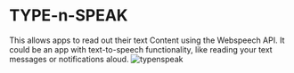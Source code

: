 # TYPE-n-SPEAK
This allows apps to read out their text Content using the Webspeech API. It could be an app with text-to-speech functionality, like reading your text messages or notifications aloud.
![typenspeak](https://user-images.githubusercontent.com/43692418/83961430-d7823300-a847-11ea-9251-933bbf5c5c62.PNG)
